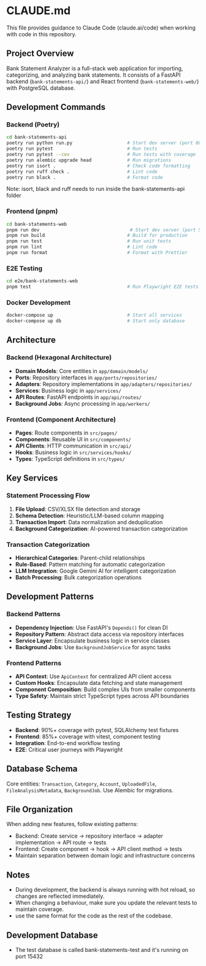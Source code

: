 # CLAUDE.md

This file provides guidance to Claude Code (claude.ai/code) when working with code in this repository.

## Project Overview

Bank Statement Analyzer is a full-stack web application for importing, categorizing, and analyzing bank statements. It consists of a FastAPI backend (`bank-statements-api/`) and React frontend (`bank-statements-web/`) with PostgreSQL database.

## Development Commands

### Backend (Poetry)
```bash
cd bank-statements-api
poetry run python run.py                    # Start dev server (port 8000)
poetry run pytest                           # Run tests
poetry run pytest --cov                     # Run tests with coverage
poetry run alembic upgrade head             # Run migrations
peotry run isort .                          # Check code formatting
poetry run ruff check .                     # Lint code
poetry run black .                          # Format code
```

Note: isort, black and ruff needs to run inside the bank-statements-api folder

### Frontend (pnpm)
```bash
cd bank-statements-web
pnpm run dev                                 # Start dev server (port 5173)
pnpm run build                              # Build for production
pnpm run test                               # Run unit tests
pnpm run lint                               # Lint code
pnpm run format                             # Format with Prettier
```

### E2E Testing
```bash
cd e2e/bank-statements-web
pnpm test                                   # Run Playwright E2E tests
```

### Docker Development
```bash
docker-compose up                           # Start all services
docker-compose up db                        # Start only database
```

## Architecture

### Backend (Hexagonal Architecture)
- **Domain Models**: Core entities in `app/domain/models/`
- **Ports**: Repository interfaces in `app/ports/repositories/`
- **Adapters**: Repository implementations in `app/adapters/repositories/`
- **Services**: Business logic in `app/services/`
- **API Routes**: FastAPI endpoints in `app/api/routes/`
- **Background Jobs**: Async processing in `app/workers/`

### Frontend (Component Architecture)
- **Pages**: Route components in `src/pages/`
- **Components**: Reusable UI in `src/components/`
- **API Clients**: HTTP communication in `src/api/`
- **Hooks**: Business logic in `src/services/hooks/`
- **Types**: TypeScript definitions in `src/types/`

## Key Services

### Statement Processing Flow
1. **File Upload**: CSV/XLSX file detection and storage
2. **Schema Detection**: Heuristic/LLM-based column mapping
3. **Transaction Import**: Data normalization and deduplication
4. **Background Categorization**: AI-powered transaction categorization

### Transaction Categorization
- **Hierarchical Categories**: Parent-child relationships
- **Rule-Based**: Pattern matching for automatic categorization
- **LLM Integration**: Google Gemini AI for intelligent categorization
- **Batch Processing**: Bulk categorization operations

## Development Patterns

### Backend Patterns
- **Dependency Injection**: Use FastAPI's `Depends()` for clean DI
- **Repository Pattern**: Abstract data access via repository interfaces
- **Service Layer**: Encapsulate business logic in service classes
- **Background Jobs**: Use `BackgroundJobService` for async tasks

### Frontend Patterns
- **API Context**: Use `ApiContext` for centralized API client access
- **Custom Hooks**: Encapsulate data fetching and state management
- **Component Composition**: Build complex UIs from smaller components
- **Type Safety**: Maintain strict TypeScript types across API boundaries

## Testing Strategy

- **Backend**: 90%+ coverage with pytest, SQLAlchemy test fixtures
- **Frontend**: 85%+ coverage with vitest, component testing
- **Integration**: End-to-end workflow testing
- **E2E**: Critical user journeys with Playwright

## Database Schema

Core entities: `Transaction`, `Category`, `Account`, `UploadedFile`, `FileAnalysisMetadata`, `BackgroundJob`. Use Alembic for migrations.

## File Organization

When adding new features, follow existing patterns:
- Backend: Create service → repository interface → adapter implementation → API route → tests
- Frontend: Create component → hook → API client method → tests
- Maintain separation between domain logic and infrastructure concerns

## Notes

- During development, the backend is always running with hot reload, so changes are reflected immediately.
- When changing a behaviour, make sure you update the relevant tests to maintain coverage.
- use the same format for the code as the rest of the codebase.

## Development Database 

- The test database is called bank-statements-test and it's running on port 15432